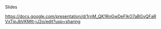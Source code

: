 Slides

https://docs.google.com/presentation/d/1rnM_QK1RnGwDeFIkO7aBGvQFaRVxTipJbVKMtt-jJ2o/edit?usp=sharing